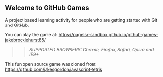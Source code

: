 ## Welcome to GitHub Games

A project based learning activity for people who are getting started with Git and GitHub.

You can play the game at: https://pagelsr-sandbox.github.io/github-games-jakebrocklehurst85/

>> _*SUPPORTED BROWSERS*: Chrome, Firefox, Safari, Opera and IE9+_

This fun open source game was cloned from: https://github.com/jakesgordon/javascript-tetris
